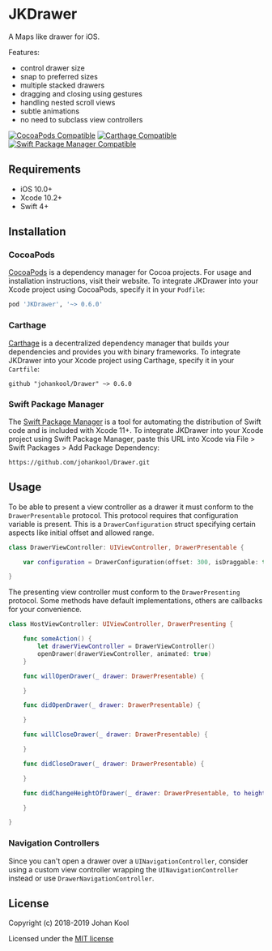 # JKDrawer

A Maps like drawer for iOS.

Features:

- control drawer size
- snap to preferred sizes
- multiple stacked drawers
- dragging and closing using gestures
- handling nested scroll views
- subtle animations
- no need to subclass view controllers

[![CocoaPods Compatible](https://img.shields.io/badge/CocoaPods-compatible-brightgreen?style=flat)](https://cocoapods.org/pods/JKDrawer)
[![Carthage Compatible](https://img.shields.io/badge/Carthage-compatible-brightgreen?style=flat)](https://github.com/Carthage/Carthage)
[![Swift Package Manager Compatible](https://img.shields.io/badge/Swift_Package_Manager-compatible-brightgreen?style=flat)](https://github.com/Carthage/Carthage)

## Requirements

- iOS 10.0+
- Xcode 10.2+
- Swift 4+

## Installation

### CocoaPods

[CocoaPods](https://cocoapods.org) is a dependency manager for Cocoa projects. For usage and installation instructions, visit their website. To integrate JKDrawer into your Xcode project using CocoaPods, specify it in your `Podfile`:

```ruby
pod 'JKDrawer', '~> 0.6.0'
```

### Carthage

[Carthage](https://github.com/Carthage/Carthage) is a decentralized dependency manager that builds your dependencies and provides you with binary frameworks. To integrate JKDrawer into your Xcode project using Carthage, specify it in your `Cartfile`:

```ogdl
github "johankool/Drawer" ~> 0.6.0
```

### Swift Package Manager

The [Swift Package Manager](https://swift.org/package-manager/) is a tool for automating the distribution of Swift code and is included with Xcode 11+. To integrate JKDrawer into your Xcode project using Swift Package Manager, paste this URL into Xcode via File > Swift Packages > Add Package Dependency:

```
https://github.com/johankool/Drawer.git
```

## Usage

To be able to present a view controller as a drawer it must conform to the `DrawerPresentable` protocol. This protocol requires that configuration variable is present. This is a `DrawerConfiguration` struct specifying certain aspects like initial offset and allowed range. 

```swift
class DrawerViewController: UIViewController, DrawerPresentable {

    var configuration = DrawerConfiguration(offset: 300, isDraggable: true, isClosable: false)

}
```

The presenting view controller must conform to the `DrawerPresenting` protocol. Some methods have default implementations, others are callbacks for your convenience.

```swift
class HostViewController: UIViewController, DrawerPresenting {

    func someAction() {
        let drawerViewController = DrawerViewController()
        openDrawer(drawerViewController, animated: true)
    }

    func willOpenDrawer(_ drawer: DrawerPresentable) {

    }

    func didOpenDrawer(_ drawer: DrawerPresentable) {

    }

    func willCloseDrawer(_ drawer: DrawerPresentable) {

    }

    func didCloseDrawer(_ drawer: DrawerPresentable) {

    }

    func didChangeHeightOfDrawer(_ drawer: DrawerPresentable, to height: CGFloat) {

    }

}
```

### Navigation Controllers

Since you can't open a drawer over a `UINavigationController`, consider using a custom view controller wrapping the `UINavigationController` instead or use `DrawerNavigationController`.

## License

Copyright (c) 2018-2019 Johan Kool

Licensed under the [MIT license](LICENSE.md)
